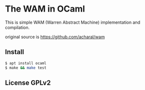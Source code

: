 # The WAM in OCaml

This is simple WAM (Warren Abstract Machine) implementation and compilation.

original source is https://github.com/acharal/wam

## Install

```bash
$ apt install ocaml
$ make && make test
```

## License GPLv2

